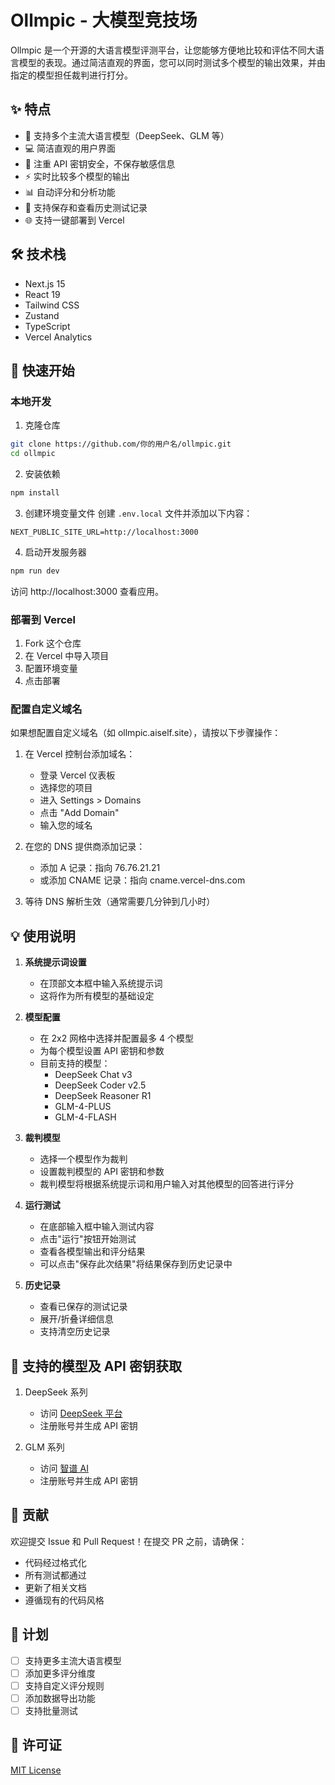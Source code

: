 # Ollmpic - 大模型竞技场

Ollmpic 是一个开源的大语言模型评测平台，让您能够方便地比较和评估不同大语言模型的表现。通过简洁直观的界面，您可以同时测试多个模型的输出效果，并由指定的模型担任裁判进行打分。

## ✨ 特点

- 🤖 支持多个主流大语言模型（DeepSeek、GLM 等）
- 💻 简洁直观的用户界面
- 🔐 注重 API 密钥安全，不保存敏感信息
- ⚡ 实时比较多个模型的输出
- 📊 自动评分和分析功能
- 💾 支持保存和查看历史测试记录
- 🌐 支持一键部署到 Vercel

## 🛠️ 技术栈

- Next.js 15
- React 19
- Tailwind CSS
- Zustand
- TypeScript
- Vercel Analytics

## 🚀 快速开始

### 本地开发

1. 克隆仓库
```bash
git clone https://github.com/你的用户名/ollmpic.git
cd ollmpic
```

2. 安装依赖
```bash
npm install
```

3. 创建环境变量文件
创建 `.env.local` 文件并添加以下内容：
```
NEXT_PUBLIC_SITE_URL=http://localhost:3000
```

4. 启动开发服务器
```bash
npm run dev
```

访问 http://localhost:3000 查看应用。

### 部署到 Vercel

1. Fork 这个仓库
2. 在 Vercel 中导入项目
3. 配置环境变量
4. 点击部署

### 配置自定义域名

如果想配置自定义域名（如 ollmpic.aiself.site），请按以下步骤操作：

1. 在 Vercel 控制台添加域名：
   - 登录 Vercel 仪表板
   - 选择您的项目
   - 进入 Settings > Domains
   - 点击 "Add Domain"
   - 输入您的域名

2. 在您的 DNS 提供商添加记录：
   - 添加 A 记录：指向 76.76.21.21
   - 或添加 CNAME 记录：指向 cname.vercel-dns.com

3. 等待 DNS 解析生效（通常需要几分钟到几小时）

## 💡 使用说明

1. **系统提示词设置**
   - 在顶部文本框中输入系统提示词
   - 这将作为所有模型的基础设定

2. **模型配置**
   - 在 2x2 网格中选择并配置最多 4 个模型
   - 为每个模型设置 API 密钥和参数
   - 目前支持的模型：
     - DeepSeek Chat v3
     - DeepSeek Coder v2.5
     - DeepSeek Reasoner R1
     - GLM-4-PLUS
     - GLM-4-FLASH

3. **裁判模型**
   - 选择一个模型作为裁判
   - 设置裁判模型的 API 密钥和参数
   - 裁判模型将根据系统提示词和用户输入对其他模型的回答进行评分

4. **运行测试**
   - 在底部输入框中输入测试内容
   - 点击"运行"按钮开始测试
   - 查看各模型输出和评分结果
   - 可以点击"保存此次结果"将结果保存到历史记录中

5. **历史记录**
   - 查看已保存的测试记录
   - 展开/折叠详细信息
   - 支持清空历史记录

## 🔑 支持的模型及 API 密钥获取

1. DeepSeek 系列
   - 访问 [DeepSeek 平台](https://platform.deepseek.com/)
   - 注册账号并生成 API 密钥

2. GLM 系列
   - 访问 [智谱 AI](https://open.bigmodel.cn/)
   - 注册账号并生成 API 密钥



## 🤝 贡献

欢迎提交 Issue 和 Pull Request！在提交 PR 之前，请确保：

- 代码经过格式化
- 所有测试都通过
- 更新了相关文档
- 遵循现有的代码风格

## 📝 计划

- [ ] 支持更多主流大语言模型
- [ ] 添加更多评分维度
- [ ] 支持自定义评分规则
- [ ] 添加数据导出功能
- [ ] 支持批量测试

## 📄 许可证

[MIT License](./LICENSE)
